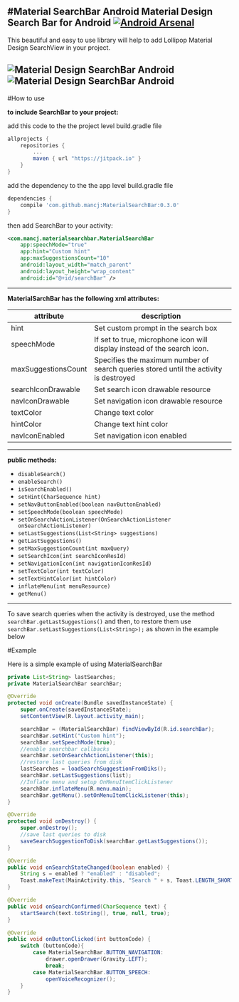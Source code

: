 
#Material SearchBar Android
Material Design Search Bar for Android
[![Android Arsenal](https://img.shields.io/badge/Android%20Arsenal-MaterialSearchBar-orange.svg?style=flat)](http://android-arsenal.com/details/1/4158)
----------
This beautiful and easy to use library will help to add Lollipop Material Design SearchView in your project.

![Material Design SearchBar Android](https://github.com/mancj/MaterialSearchBar/blob/master/art/preview.gif)
![Material Design SearchBar Android](https://github.com/mancj/MaterialSearchBar/blob/master/art/preview.png)
----------
#How to use

**to include SearchBar to your project:**

 add this code to the the project level build.gradle file

```gradle
allprojects {
	repositories {
		...
		maven { url "https://jitpack.io" }
	}
}
```

add the dependency to the the app level build.gradle file 

```gradle
dependencies {
	compile 'com.github.mancj:MaterialSearchBar:0.3.0'
}

```

then add SearchBar to your activity:

```xml
<com.mancj.materialsearchbar.MaterialSearchBar
    app:speechMode="true"
    app:hint="Custom hint"
    app:maxSuggestionsCount="10"
    android:layout_width="match_parent"
    android:layout_height="wrap_content"
    android:id="@+id/searchBar" />
```

----------

**MaterialSarchBar has the following xml attributes:**

| attribute           | description                                                                           |
|---------------------|---------------------------------------------------------------------------------------|
| hint                | Set custom prompt in the search box                                                   |
| speechMode          | If set to true, microphone icon will display instead of the search icon.              |
| maxSuggestionsCount | Specifies the maximum number of search queries stored until the activity is destroyed |
| searchIconDrawable  | Set search icon drawable resource                                                     |
| navIconDrawable     | Set navigation icon drawable resource                                                 |
| textColor           | Change text color                                                                     |
| hintColor           | Change text hint color                                                                |
| navIconEnabled      | Set navigation icon enabled                                                           |


----------
**public methods:**

 - `disableSearch()`
 - `enableSearch()`
 - `isSearchEnabled()`
 - `setHint(CharSequence hint)`
 - `setNavButtonEnabled(boolean navButtonEnabled)`
 - `setSpeechMode(boolean speechMode)`
 - `setOnSearchActionListener(OnSearchActionListener onSearchActionListener)`
 - `setLastSuggestions(List<String> suggestions)`
 - `getLastSuggestions()`
 - `setMaxSuggestionCount(int maxQuery)`
 - `setSearchIcon(int searchIconResId)`
 - `setNavigationIcon(int navigationIconResId)`
 - `setTextColor(int textColor)`
 - `setTextHintColor(int hintColor)`
 - `inflateMenu(int menuResource)`
 - `getMenu()`
 
----------


To save search queries when the activity is destroyed, use the method `searchBar.getLastSuggestions()` and then, to restore them use `searchBar.setLastSuggestions(List<String>);` as shown in the example below
 
#Example

Here is a simple example of using MaterialSearchBar

```java
private List<String> lastSearches;
private MaterialSearchBar searchBar;

@Override
protected void onCreate(Bundle savedInstanceState) {
    super.onCreate(savedInstanceState);
    setContentView(R.layout.activity_main);

    searchBar = (MaterialSearchBar) findViewById(R.id.searchBar);
    searchBar.setHint("Custom hint");
    searchBar.setSpeechMode(true);
    //enable searchbar callbacks
    searchBar.setOnSearchActionListener(this);
    //restore last queries from disk
    lastSearches = loadSearchSuggestionFromDiks();
    searchBar.setLastSuggestions(list);
    //Inflate menu and setup OnMenuItemClickListener
    searchBar.inflateMenu(R.menu.main);
    searchBar.getMenu().setOnMenuItemClickListener(this);
}

@Override
protected void onDestroy() {
    super.onDestroy();
    //save last queries to disk
    saveSearchSuggestionToDisk(searchBar.getLastSuggestions());
}

@Override
public void onSearchStateChanged(boolean enabled) {
    String s = enabled ? "enabled" : "disabled";
    Toast.makeText(MainActivity.this, "Search " + s, Toast.LENGTH_SHORT).show();
}

@Override
public void onSearchConfirmed(CharSequence text) {
    startSearch(text.toString(), true, null, true);
}

@Override
public void onButtonClicked(int buttonCode) {
    switch (buttonCode){
        case MaterialSearchBar.BUTTON_NAVIGATION:
            drawer.openDrawer(Gravity.LEFT);
            break;
        case MaterialSearchBar.BUTTON_SPEECH:
            openVoiceRecognizer();
    }
}
```
